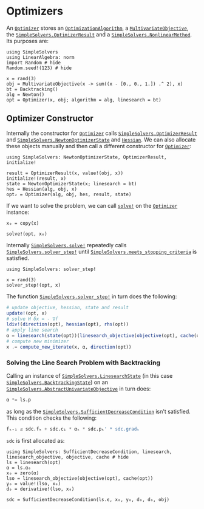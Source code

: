 # Optimizers

An [`Optimizer`](@ref) stores an [`OptimizationAlgorithm`](@ref), a [`MultivariateObjective`](@ref), the [`SimpleSolvers.OptimizerResult`](@ref) and a [`SimpleSolvers.NonlinearMethod`](@ref). Its purposes are:

```@example optimizer
using SimpleSolvers
using LinearAlgebra: norm
import Random # hide
Random.seed!(123) # hide

x = rand(3)
obj = MultivariateObjective(x -> sum((x - [0., 0., 1.]) .^ 2), x)
bt = Backtracking()
alg = Newton()
opt = Optimizer(x, obj; algorithm = alg, linesearch = bt)
```

## Optimizer Constructor

Internally the constructor for [`Optimizer`](@ref) calls [`SimpleSolvers.OptimizerResult`](@ref) and [`SimpleSolvers.NewtonOptimizerState`](@ref) and [`Hessian`](@ref). We can also allocate these objects manually and then call a different constructor for [`Optimizer`](@ref):

```@example optimizer
using SimpleSolvers: NewtonOptimizerState, OptimizerResult, initialize!

result = OptimizerResult(x, value!(obj, x))
initialize!(result, x)
state = NewtonOptimizerState(x; linesearch = bt)
hes = Hessian(alg, obj, x)
opt₂ = Optimizer(alg, obj, hes, result, state)
```

If we want to solve the problem, we can call [`solve!`](@ref) on the [`Optimizer`](@ref) instance:

```@example optimizer
x₀ = copy(x)

solve!(opt, x₀)
```

Internally [`SimpleSolvers.solve!`](@ref) repeatedly calls [`SimpleSolvers.solver_step!`](@ref) until [`SimpleSolvers.meets_stopping_criteria`](@ref) is satisfied.

```@example optimizer
using SimpleSolvers: solver_step!

x = rand(3)
solver_step!(opt, x)
```

The function [`SimpleSolvers.solver_step!`](@ref) in turn does the following:

```julia
# update objective, hessian, state and result
update!(opt, x)
# solve H δx = - ∇f
ldiv!(direction(opt), hessian(opt), rhs(opt))
# apply line search
α = linesearch(state(opt))(linesearch_objective(objective(opt), cache(opt)))
# compute new minimizer
x .= compute_new_iterate(x, α, direction(opt))
```

### Solving the Line Search Problem with Backtracking

Calling an instance of [`SimpleSolvers.LinesearchState`](@ref) (in this case [`SimpleSolvers.BacktrackingState`](@ref)) on an [`SimpleSolvers.AbstractUnivariateObjective`](@ref) in turn does:

```julia
α *= ls.p
```

as long as the [`SimpleSolvers.SufficientDecreaseCondition`](@ref) isn't satisfied. This condition checks the following:

```julia
fₖ₊₁ ≤ sdc.fₖ + sdc.c₁ * αₖ * sdc.pₖ' * sdc.gradₖ
```

`sdc` is first allocated as:

```@example optimizer
using SimpleSolvers: SufficientDecreaseCondition, linesearch, linesearch_objective, objective, cache # hide
ls = linesearch(opt)
α = ls.α₀
x₀ = zero(α)
lso = linesearch_objective(objective(opt), cache(opt))
y₀ = value!(lso, x₀)
d₀ = derivative!(lso, x₀)

sdc = SufficientDecreaseCondition(ls.ϵ, x₀, y₀, d₀, d₀, obj)
```